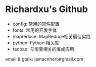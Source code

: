 Richardxu's Github
===========================

* config: 常用的软件配置
* fonts: 常用的开发字体
* mapreduce: MapReduce相关最佳实践
* python: Python 相关库
* taobao: 与淘宝相关的库或应用


email & gtalk: iamacnhero#gmail.com
